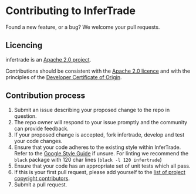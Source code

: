 # Contributing to InferTrade

Found a new feature, or a bug? We welcome your pull requests.

## Licencing

infertrade is an [Apache 2.0 project](https://github.com/ta-oliver/infertrade/blob/main/LICENSE).

Contributions should be consistent with the [Apache 2.0 licence](https://www.apache.org/licenses/LICENSE-2.0) and with the principles of the [Developer Certificate of Origin](https://developercertificate.org/). 


## Contribution process

1. Submit an issue describing your proposed change to the repo in question.
1. The repo owner will respond to your issue promptly and the community can provide feedback.
1. If your proposed change is accepted, fork infertrade, develop and test your code changes.
1. Ensure that your code adheres to the existing style within InferTrade. Refer to the 
   [Google Style Guide](https://google.github.io/styleguide/pyguide.html) if unsure. For linting we recommend the `black` package with 120 char lines (`black -l 120 infertrade`)
1. Ensure that your code has an appropriate set of unit tests which all pass.
1. If this is your first pull request, please add yourself to the [list of project copyright contributors](https://github.com/ta-oliver/infertrade/blob/main/docs/list_of_copyright_contributors.md).
1. Submit a pull request.

